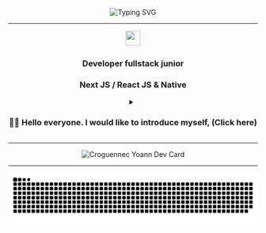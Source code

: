 <div align="center" >
  
![Typing SVG](https://readme-typing-svg.herokuapp.com?font=Fira+Code&weight=200&size=25&pause=3000&color=FFFFFF&center=true&width=500&lines=Hi+%F0%9F%91%8B%2C+I'm+Yoann+CROGUENNEC)
<hr />

<img src="https://raw.githubusercontent.com/MartinHeinz/MartinHeinz/master/wave.gif" width="30px" height="30px" ><h3 align="center">Developer fullstack junior</h3>
<h3 align="center">Next JS / React JS & Native</h3>

  
<details><summary><h3>👨‍💻 Hello everyone. I would like to introduce myself, (Click here)</h3></summary>
   
My name is Yoann Croguennec, I'm 37 years old, and I've got a level V diploma as a web and mobile web developer from the "Callac Soft Collège" training centre. After that, I continued self-training in React JS and Native for 1 1/2 years, with websites (Udemy, etc.) and Youtubers (SDZ, PrimFX, Waked XY, Les teachers du net, etc.), which helped me develop my skills as a web developer. Then I went to the "Le Réacteur" training centre (75010), to reinforce my knowledge but also to understand certain parts that I was having trouble assimilating. After that, I continued to self-train in Next JS, while working on various types of project, as mentioned in my CV...
</details> 

 ---
 
<p align="center"><img src="https://res.cloudinary.com/dky2vpnyr/image/upload/v1677455914/MyPortfolio/Card_CroguennecYoannGithub_bl1zko.svg" width="500" alt="Croguennec Yoann Dev Card"/></p>


<hr>
  
![Snake animation](https://raw.githubusercontent.com/Platane/snk/output/github-contribution-grid-snake-dark.svg)
